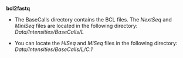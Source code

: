 **bcl2fastq**

* The BaseCalls directory contains the BCL files. The _NextSeq_ and _MiniSeq_ files are located in the following directory: 
_Data/Intensities/BaseCalls/L<lane>_
  
* You can locate the _HiSeq_ and _MiSeq_ files in the following directory:
_Data/Intensities/BaseCalls/L<lane>/C<Cycle>.1_
